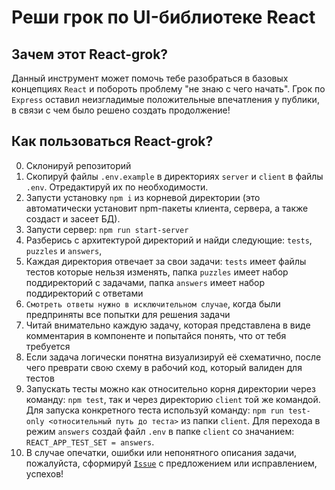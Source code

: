# Реши грок по UI-библиотеке React

## Зачем этот React-grok?
Данный инструмент может помочь тебе разобраться в базовых концепциях `React` и побороть проблему "не знаю с чего начать". 
Грок по `Express` оставил неизгладимые положительные впечатления у публики, в связи с чем было решено создать продолжение!

## Как пользоваться React-grok?
0. Склонируй репозиторий
1. Скопируй файлы `.env.example` в директориях `server` и `client` в файлы `.env`. Отредактируй их по необходимости.
2. Запусти установку `npm i` из корневой директории (это автоматически установит npm-пакеты клиента, сервера, а также создаст и засеет БД).
3. Запусти сервер: `npm run start-server`
4. Разберись с архитектурой директорий и найди следующие: `tests`, `puzzles` и `answers`, 
5. Каждая директория отвечает за свои задачи: `tests` имеет файлы тестов которые нельзя изменять, папка `puzzles` имеет набор поддиректорий с задачами, папка `answers` имеет набор поддиректорий с ответами
6. `Смотреть ответы нужно в исключительном случае`, когда были предприняты все попытки для решения задачи
7. Читай внимательно каждую задачу, которая представлена в виде комментария в компоненте и попытайся понять, что от тебя требуется
8.  Если задача логически понятна визуализируй её схематично, после чего преврати свою схему в рабочий код, который валиден для тестов
9.  Запускать тесты можно как относительно корня директории через команду: `npm test`, так и через директорию `client` той же командой. Для запуска конкретного теста используй команду: `npm run test-only <относительный путь до теста>` из папки `client`. Для перехода в режим `answers` создай файл `.env` в папке `client` со значанием: `REACT_APP_TEST_SET = answers`.
10. В случае опечатки, ошибки или непонятного описания задачи, пожалуйста, сформируй [`Issue`](https://github.com/Elbrus-Bootcamp/react-grok-2022/issues) с предложением или исправлением, успехов!
